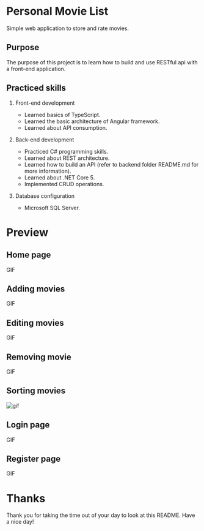 # Personal Movie List
Simple web application to store and rate movies.
## Purpose
The purpose of this project is to learn how to build and use RESTful api with a front-end application.
## Practiced skills
1. Front-end development

    * Learned basics of TypeScript.
    * Learned the basic architecture of Angular framework.
    * Learned about API consumption.
    
2. Back-end development

    * Practiced C# programming skills.
    * Learned about REST architecture.
    * Learned how to build an API (refer to backend folder README.md for more information).
    * Learned about .NET Core 5.
    * Implemented CRUD operations.

3. Database configuration

    * Microsoft SQL Server.

# Preview
## Home page
GIF
## Adding movies
GIF
## Editing movies
GIF
## Removing movie
GIF
## Sorting movies
![gif](https://drive.google.com/uc?export=view&id=1_M0z0GAbumyqhTjhT_8FUrUbfShAMH9Y)
## Login page
GIF
## Register page
GIF

# Thanks
Thank you for taking the time out of your day to look at this README. Have a nice day!
